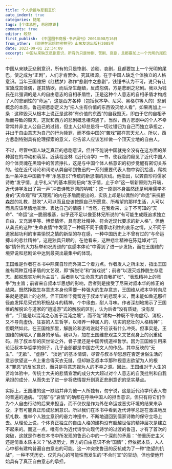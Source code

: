 ```yaml
---
title: 个人承担与悲剧意识
auto_indent: true
categories: 随笔
tags: [个体承担, 悲剧意识]
comments: true
editor: 皎然
first_publish: 《中国图书商报·书评周刊》2001年08月16日
from_other: 《徜徉在思想的密林里》山东友谊出版社2005年
date: 2023-09-01 22:34:09
excerpt: 中国从来缺乏悲剧意识，所有的只是惨剧、苦剧、哀剧，且都要加上一个光明的尾巴，使之成为“正剧”，人们才肯罢休。究其根源，在于中国人缺乏个体独立的人格意识。当年王国维把《红楼梦》称作“悲剧中之悲剧”，钱锺书认为不可，说只有让宝黛成其佳偶，遂其情欲，而后渐生龃龉，反成怨偶，方是悲剧之悲剧。我以为钱氏在此强调的是人的自由意志的自相矛盾性，正是这种个人意志的自相矛盾才构成了人的悲剧性的“命运”，这是西方各种（包括叔本华、尼采、黑格尔等人的）悲剧概念的本质。
---
```

中国从来缺乏悲剧意识，所有的只是惨剧、苦剧、哀剧，且都要加上一个光明的尾巴，使之成为“正剧”，人们才肯罢休。究其根源，在于中国人缺乏个体独立的人格意识。当年王国维把《红楼梦》称作“悲剧中之悲剧”，钱锺书认为不可，说只有让宝黛成其佳偶，遂其情欲，而后渐生龃龉，反成怨偶，方是悲剧之悲剧。我以为钱氏在此强调的是人的自由意志的自相矛盾性，正是这种个人意志的自相矛盾才构成了人的悲剧性的“命运”，这是西方各种（包括叔本华、尼采、黑格尔等人的）悲剧概念的本质。鲁迅把悲剧定义为“把人生有价值的东西毁灭给人看”，如果再加上一条：这种毁灭从根本上说正是这种“有价值的东西”的自我毁灭，即由于它的自相矛盾而导致的毁灭，这就和西方的悲剧概念相沟通了。当然，西方悲剧中的个人不幸常常并非主人公自己的过错，但主人公却总是将一切过错归为自己而独立承担之，并出于自由意志为自己的行为赎罪，而不像中国的“苦戏”那样怨天尤人。所以，西方悲剧特别具有伦理探索的意义，它告诉人应该怎样做一个顶天立地的自由人。

不过，尽管中国人缺乏真正的悲剧意识，但并不能说中国就完全没有在这方面的某种潜在的冲动和萌芽。近读程亚林《近代诗学》一书，使我隐约窥见了近代中国人的个体灵魂在黑暗中的苦苦挣扎，这是与中国个体人格意识的初步觉醒有密切关系的。他在近代诗论和词论从龚自珍到鲁迅的一系列重要代表人物中钩沉拾遗，爬梳出一条冲出中国数千年“乐感意识”传统的新思潮的灰线。他指出，以龚自珍将儒家诗教“发乎情，止乎礼义”的基本原则扭向“发于情，止于命”这一崭新原则为开端，近代诗学发出了第一声“冲击诗教罗网的呐喊”；这一原则本身虽然还是利用儒学本身的“天命观”和“天理观”的内在矛盾而提出的，实质上却是以偶然的“命运”来抗拒森然的礼教，鼓吹“人可以而且应该按照自己所愿意、所希望的那样生活，人可以而且应该尽情地宣泄、表达自己的情感！”当然，在我看来，立于不可知的“天命”、“命运”这一脆弱根基，似乎还不足以像亚林兄所说的“有可能生成既追求独立自由，又充满平等、博爱情怀，具有悲壮精神、符合近现代要求的新人格”，但他从龚氏的这种“生命哀情”中发现了一种既不同于儒家功利性的哀乐之情，又不同于道家超功利的审美愉悦之情的新型的存在感，一种中国历史上不曾有过的“与命运搏斗的悲壮精神”，这是独具只眼的。在他看来，这种悲壮精神在陈廷焯对“沉郁”情怀的大力标举和况周颐的“哀感本体论”中得到了进一步发扬，而在王国维的境界说和悲剧论中达到最突出最集中的体现。

王国维是作者在本书中除龚自珍而外第二个着力点。作者发人之所未发，指出王国维有两种互相矛盾的文艺观，即“解脱论”和“游戏说”；前者“以泯灭或挣脱生存意志、超脱现实功利为主旨”，后者则以“生命意志的自我扩张”、“表现精神上的竞争”为主旨；前者来自叔本华思想的影响，后者则是接受了尼采对叔本华的修正的结果。既然挣脱生存意志本身也需要一种强大的生存意志，王国维从叔本华转向尼采就是逻辑上的必然。但王国维毕竟留连于叔本华的悲观主义，而未能如鲁迅那样径直发挥尼采式的积极战斗的精神，个中缘由，耐人寻味。作者深刻地揭示了王国维的解脱论与道家的“逍遥游”式的解脱的区别，认为后者“没有质疑，没有反省”，“只能是以混沌之心游于混沌之境”，而不能“建构一种既不导向虚幻、消极，又不导向虚伪、狂妄的人生哲学，以培养一种属人的、切实的悲壮的人格精神”；但既然如此，在王国维那里，解脱论和游戏说就不应该有什么冲突。但事实是，王国维的确陷入了自身的矛盾。我以为，加在王国维悲观主义文艺观身上的沉重砝码，除了叔本华的厌世论之外，骨子里还是中国传统道禅哲学。因为王国维引用来论证叔本华哲学的例子，几乎全部都是中国古代文人的作品，其中反映的“无生”、“无欲”、“虚静”、“淡远”的基本情调，尽管与叔本华思想在否定世俗生活的意志欲望这一点上重合得天衣无缝，但却缺乏叔本华那种视意志欲望为人的根本“罪恶”的反省意识，而只是将意志视为人的不幸之源。因此，王国维对于人生的苦难体验中，传统士大夫的悲情宣泄的成分大大超过对个人意志的自我批判和自我承担的成分，从而失去了进一步将悲情提升到真正悲剧意识的坚实基点。

实际上，王国维的这一缺陷并非为他一人所独有，勿宁说，这是近代诗学代表人物的普遍的通病。“沉郁”与“哀情”的确都在呼唤中国人的担当意识，但只有将它们作为个人自由行动的后果来担当，而不仅仅是作为外在命运或恶劣环境的结果来承受，才有可能真正形成悲剧意识。所以我们在本书中看到近代诗学总是在激进地反抗礼教、推举个人独立意识的奋力冲撞中，不断地退回到儒家诗教的保守立场上去。从理论上说，个体真正独立的自由人格的建构没有超越世俗的精神层次是建立不起来的。而这一点，唯有作为近代诗学向现代诗学的过渡的鲁迅，才有了首次的突破，这就是作者在本书中所发现的鲁迅心中的一个深刻的矛盾：“倚重历史主义还是倚重本质主义？”依据历史，西方的自由意识不合“国情”；但依据本质，人人心中都有建构普遍自由意志的可能。这一冲突使鲁迅的反抗成为了一种“绝望的抗战”，一种不凭历史、仅凭内心的可能性而发生的“不合时宜”的举动，但也使他开始具有了真正自由意志的承担。